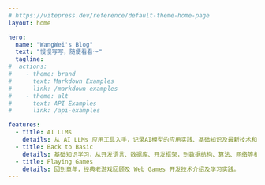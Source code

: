 ```yaml
---
# https://vitepress.dev/reference/default-theme-home-page
layout: home

hero:
  name: "WangWei's Blog"
  text: "慢慢写写，随便看看～"
  tagline: 
#  actions:
#    - theme: brand
#      text: Markdown Examples
#      link: /markdown-examples
#    - theme: alt
#      text: API Examples
#      link: /api-examples

features:
  - title: AI LLMs 
    details: 从 AI LLMs 应用工具入手，记录AI模型的应用实践、基础知识及最新技术和工具。
  - title: Back to Basic
    details: 基础知识学习，从开发语言、数据库、开发框架，到数据结构、算法、网络等相关技术学习笔记。
  - title: Playing Games
    details: 回到童年，经典老游戏回顾及 Web Games 开发技术介绍及学习实践。
---
```

